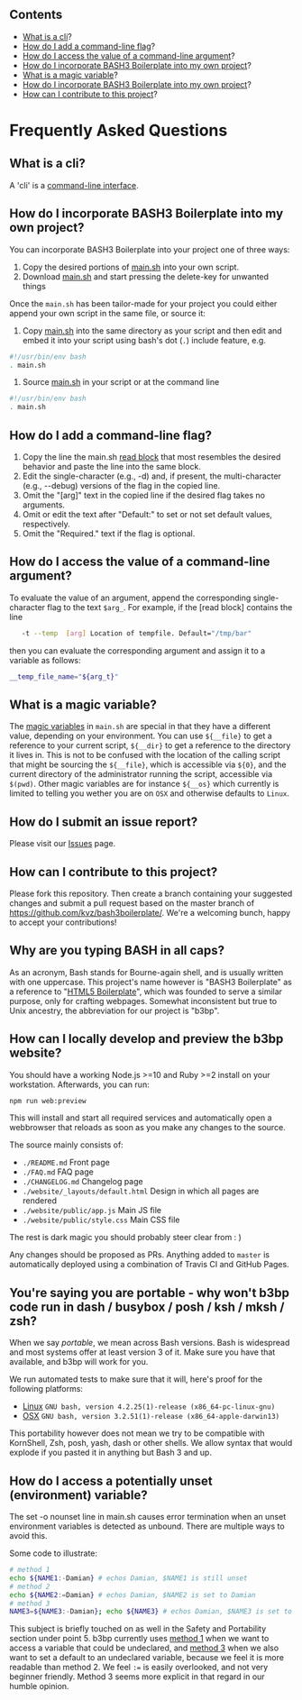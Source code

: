 [This document is formatted with GitHub-Flavored Markdown.   ]:#
[For better viewing, including hyperlinks, read it online at ]:#
[https://github.com/kvz/bash3boilerplate/blob/master/FAQ.md  ]:#

## Contents

* [What is a cli](#what-is-a-cli)?
* [How do I add a command-line flag](#how-do-i-add-a-command-line-flag)?
* [How do I access the value of a command-line argument](#how-do-i-access-the-value-of-a-command-line-argument)?
* [How do I incorporate BASH3 Boilerplate into my own project](#how-do-i-incorporate-bash3boilerplate-into-my-own-project)?
* [What is a magic variable](#what-is-a-magic-variable)?
* [How do I incorporate BASH3 Boilerplate into my own project](#how-do-i-incorporate-bash3boilerplate-into-my-own-project)?
* [How can I contribute to this project](#how-can-i-contribute-to-this-project)?

<!--more-->

# Frequently Asked Questions

## What is a cli?

A 'cli' is a [command-line interface](https://en.wikipedia.org/wiki/Command-line_interface).

## How do I incorporate BASH3 Boilerplate into my own project?

You can incorporate BASH3 Boilerplate into your project one of three ways:
1. Copy the desired portions of [main.sh](./main.sh) into your own script.
1. Download [main.sh](./main.sh) and start pressing the delete-key for unwanted things

Once the `main.sh` has been tailor-made for your project you could either append your own script in the same file, or source it:

1. Copy [main.sh](./main.sh) into the same directory as your script and then edit and embed it into your script using bash's dot (`.`) include feature, e.g.
```bash
#!/usr/bin/env bash
. main.sh
```
1. Source [main.sh](./main.sh) in your script or at the command line
```bash
#!/usr/bin/env bash
. main.sh
```

## How do I add a command-line flag?

1. Copy the line the main.sh [read block](https://github.com/kvz/bash3boilerplate/blob/master/main.sh#L53) that most resembles the desired behavior and paste the line into the same block.
1. Edit the single-character (e.g., -d) and, if present, the multi-character (e.g., --debug) versions of the flag in the copied line.  
1. Omit the "[arg]" text in the copied line if the desired flag takes no arguments.
1. Omit or edit the text after "Default:" to set or not set default values, respectively. 
1. Omit the "Required." text if the flag is optional.

## How do I access the value of a command-line argument?

To evaluate the value of an argument, append the corresponding single-character flag to the text `$arg_`.  For example, if the [read block]
contains the line
```bash
   -t --temp  [arg] Location of tempfile. Default="/tmp/bar"
```

then you can evaluate the corresponding argument and assign it to a variable as follows:

```bash
__temp_file_name="${arg_t}"
```

## What is a magic variable?

The [magic variables](https://github.com/kvz/bash3boilerplate/blob/master/main.sh#L63) in `main.sh` are special in that they have a different value, depending on your environment. You can use `${__file}` to get a reference to your current script, `${__dir}` to get a reference to the directory it lives in. This is not to be confused with the location of the calling script that might be sourcing the `${__file}`, which is accessible via `${0}`, and the current directory of the administrator running the script, accessible via `$(pwd)`. Other magic variables are for instance `${__os}` which currently is limited to telling you wether you are on `OSX` and otherwise defaults to `Linux`.

## How do I submit an issue report?

Please visit our [Issues](https://github.com/kvz/bash3boilerplate/issues) page.

## How can I contribute to this project?

Please fork this repository.  Then create a branch containing your suggested changes and submit a pull request based on the master branch
of <https://github.com/kvz/bash3boilerplate/>. We're a welcoming bunch, happy to accept your contributions!

## Why are you typing BASH in all caps?

As an acronym, Bash stands for Bourne-again shell, and is usually written with one uppercase. 
This project's name however is "BASH3 Boilerplate" as a reference to 
"[HTML5 Boilerplate](https://html5boilerplate.com/)", which was founded to serve a similar purpose, 
only for crafting webpages. 
Somewhat inconsistent but true to Unix ancestry, the abbreviation for our project is "b3bp".

## How can I locally develop and preview the b3bp website?

You should have a working Node.js >=10 and Ruby >=2 install on your workstation. Afterwards, you can run:

```bash
npm run web:preview
```

This will install and start all required services and automatically open a webbrowser that reloads as soon as you make any changes to the source.

The source mainly consists of:

- `./README.md` Front page
- `./FAQ.md` FAQ page
- `./CHANGELOG.md` Changelog page
- `./website/_layouts/default.html` Design in which all pages are rendered
- `./website/public/app.js` Main JS file
- `./website/public/style.css` Main CSS file

The rest is dark magic you should probably steer clear from : )

Any changes should be proposed as PRs. Anything added to `master` is automatically deployed using a combination of Travis CI and GitHub Pages.

## You're saying you are portable - why won't b3bp code run in dash / busybox / posh / ksh / mksh / zsh?

When we say _portable_, we mean across Bash versions. Bash is widespread and most systems
offer at least version 3 of it. Make sure you have that available, and b3bp will work for you.

We run automated tests to make sure that it will, here's proof for the following platforms:

- [Linux](https://travis-ci.org/kvz/bash3boilerplate/jobs/109804166#L91) `GNU bash, version 4.2.25(1)-release (x86_64-pc-linux-gnu)`
- [OSX](https://travis-ci.org/kvz/bash3boilerplate/jobs/109804167#L2453) `GNU bash, version 3.2.51(1)-release (x86_64-apple-darwin13)`

This portability however does not mean we try to be compatible with 
KornShell, Zsh, posh, yash, dash or other shells. We allow syntax that would explode if 
you pasted it in anything but Bash 3 and up.

## How do I access a potentially unset (environment) variable?

The set -o nounset line in main.sh causes error termination when an unset environment variables is detected as unbound. There are multiple ways to avoid this.

Some code to illustrate:

```bash
# method 1
echo ${NAME1:-Damian} # echos Damian, $NAME1 is still unset
# method 2
echo ${NAME2:=Damian} # echos Damian, $NAME2 is set to Damian
# method 3
NAME3=${NAME3:-Damian}; echo ${NAME3} # echos Damian, $NAME3 is set to Damian
```

This subject is briefly touched on as well in the Safety and Portability section under point 5. b3bp currently uses [method 1](https://github.com/kvz/bash3boilerplate/blob/master/main.sh#L85) when we want to access a variable that could be undeclared, and [method 3](https://github.com/kvz/bash3boilerplate/blob/master/main.sh#L46) when we also want to set a default to an undeclared variable, because we feel it is more readable than method 2. We feel `:=` is easily overlooked, and not very beginner friendly. Method 3 seems more explicit in that regard in our humble opinion.
